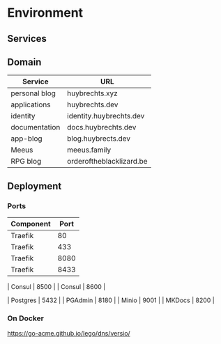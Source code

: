 # Environment

## Services

### 

## Domain

| Service | URL |
| ------- | --- |
| personal blog | huybrechts.xyz |
| applications  | huybrechts.dev |
| identity      | identity.huybrechts.dev |
| documentation | docs.huybrechts.dev |
| app-blog      | blog.huybrects.dev |
| Meeus         | meeus.family |
| RPG blog      | orderoftheblacklizard.be |

## Deployment

### Ports

| Component | Port |
| --------- | ---- |
| Traefik   |   80 |
| Traefik   |  433 |
| Traefik   | 8080 |
| Traefik   | 8433 |

| Consul    | 8500 |
| Consul    | 8600 |

| Postgres  | 5432 |
| PGAdmin   | 8180 |
| Minio     | 9001 |
| MKDocs    | 8200 |

### On Docker

https://go-acme.github.io/lego/dns/versio/
